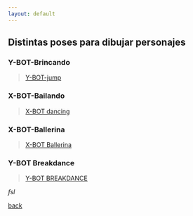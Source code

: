 ```yaml
---
layout: default
---
```


## Distintas poses para dibujar personajes

### Y-BOT-Brincando

<blockquote class="imgur-embed-pub" lang="en" data-id="a/1tb47nc"  ><a href="//imgur.com/a/1tb47nc">Y-BOT-jump</a></blockquote><script async src="//s.imgur.com/min/embed.js" charset="utf-8"></script>

### X-BOT-Bailando

<blockquote class="imgur-embed-pub" lang="en" data-id="a/y1AOKWm"  ><a href="//imgur.com/a/y1AOKWm">X-BOT dancing</a></blockquote><script async src="//s.imgur.com/min/embed.js" charset="utf-8"></script>

### X-BOT-Ballerina

<blockquote class="imgur-embed-pub" lang="en" data-id="a/5Qd6BVF"  ><a href="//imgur.com/a/5Qd6BVF">X-BOT Ballerina</a></blockquote><script async src="//s.imgur.com/min/embed.js" charset="utf-8"></script>


### Y-BOT Breakdance

<blockquote class="imgur-embed-pub" lang="en" data-id="a/g92NHdu"  ><a href="//imgur.com/a/g92NHdu">Y-BOT BREAKDANCE</a></blockquote><script async src="//s.imgur.com/min/embed.js" charset="utf-8"></script>

_fsl_

[back](./)
